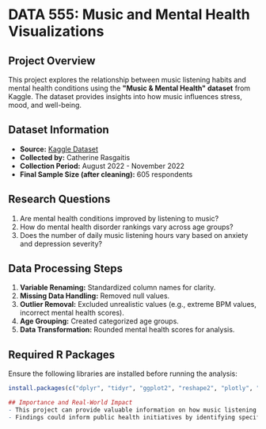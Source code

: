 # DATA 555: Music and Mental Health Visualizations

## Project Overview
This project explores the relationship between music listening habits and mental health conditions using the **"Music & Mental Health" dataset** from Kaggle. The dataset provides insights into how music influences stress, mood, and well-being.

## Dataset Information
- **Source:** [Kaggle Dataset](https://www.kaggle.com/datasets/catherinerasgaitis/mxmh-survey-results)
- **Collected by:** Catherine Rasgaitis
- **Collection Period:** August 2022 - November 2022
- **Final Sample Size (after cleaning):** 605 respondents

## Research Questions
1. Are mental health conditions improved by listening to music?
2. How do mental health disorder rankings vary across age groups?
3. Does the number of daily music listening hours vary based on anxiety and depression severity?

## Data Processing Steps
1. **Variable Renaming:** Standardized column names for clarity.
2. **Missing Data Handling:** Removed null values.
3. **Outlier Removal:** Excluded unrealistic values (e.g., extreme BPM values, incorrect mental health scores).
4. **Age Grouping:** Created categorized age groups.
5. **Data Transformation:** Rounded mental health scores for analysis.

## Required R Packages
Ensure the following libraries are installed before running the analysis:
```r
install.packages(c("dplyr", "tidyr", "ggplot2", "reshape2", "plotly", "DT", "flexdashboard", "viridis"))

## Importance and Real-World Impact
- This project can provide valuable information on how music listening habits are associated with self-reported mental health conditions. 
- Findings could inform public health initiatives by identifying specific music-related behaviors linked to better or worse mental health outcomes, potentially guiding music therapy applications and mental health interventions.

